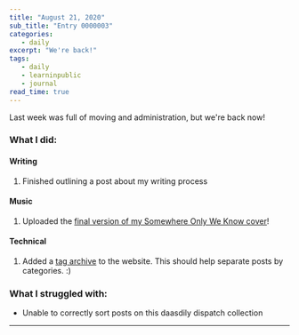 ```yaml
---
title: "August 21, 2020"
sub_title: "Entry 0000003"
categories:
   - daily
excerpt: "We're back!"
tags:
   - daily
   - learninpublic
   - journal
read_time: true
---
```

Last week was full of moving and administration, but we're back now!
### What I did:

#### Writing

1. Finished outlining a post about my writing process

#### Music

1. Uploaded the [final version of my Somewhere Only We Know cover](https://www.instagram.com/tv/CEGK-BVpNq1/)!

#### Technical

1. Added a [tag archive](/tags) to the website. This should help separate posts by categories. :)

### What I struggled with:

- Unable to correctly sort posts on this daasdily dispatch collection

---
